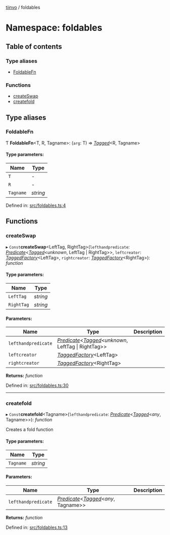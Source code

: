 [tiinvo](../README.md) / foldables

# Namespace: foldables

## Table of contents

### Type aliases

- [FoldableFn](foldables.md#foldablefn)

### Functions

- [createSwap](foldables.md#createswap)
- [createfold](foldables.md#createfold)

## Type aliases

### FoldableFn

Ƭ **FoldableFn**<T, R, Tagname\>: (`arg`: T) => [*Tagged*](../README.md#tagged)<R, Tagname\>

#### Type parameters:

Name | Type |
------ | ------ |
`T` | - |
`R` | - |
`Tagname` | *string* |

Defined in: [src/foldables.ts:4](https://github.com/OctoD/tiinvo/blob/ad52648/src/foldables.ts#L4)

## Functions

### createSwap

▸ `Const`**createSwap**<LeftTag, RightTag\>(`lefthandpredicate`: [*Predicate*](predicate.md#predicate)<[*Tagged*](../README.md#tagged)<*unknown*, LeftTag \| RightTag\>\>, `leftcreator`: [*TaggedFactory*](../README.md#taggedfactory)<LeftTag\>, `rightcreator`: [*TaggedFactory*](../README.md#taggedfactory)<RightTag\>): *function*

#### Type parameters:

Name | Type |
------ | ------ |
`LeftTag` | *string* |
`RightTag` | *string* |

#### Parameters:

Name | Type | Description |
------ | ------ | ------ |
`lefthandpredicate` | [*Predicate*](predicate.md#predicate)<[*Tagged*](../README.md#tagged)<*unknown*, LeftTag \| RightTag\>\> |  |
`leftcreator` | [*TaggedFactory*](../README.md#taggedfactory)<LeftTag\> |  |
`rightcreator` | [*TaggedFactory*](../README.md#taggedfactory)<RightTag\> |     |

**Returns:** *function*

Defined in: [src/foldables.ts:30](https://github.com/OctoD/tiinvo/blob/ad52648/src/foldables.ts#L30)

___

### createfold

▸ `Const`**createfold**<Tagname\>(`lefthandpredicate`: [*Predicate*](predicate.md#predicate)<[*Tagged*](../README.md#tagged)<*any*, Tagname\>\>): *function*

Creates a fold function

#### Type parameters:

Name | Type |
------ | ------ |
`Tagname` | *string* |

#### Parameters:

Name | Type | Description |
------ | ------ | ------ |
`lefthandpredicate` | [*Predicate*](predicate.md#predicate)<[*Tagged*](../README.md#tagged)<*any*, Tagname\>\> |     |

**Returns:** *function*

Defined in: [src/foldables.ts:13](https://github.com/OctoD/tiinvo/blob/ad52648/src/foldables.ts#L13)
